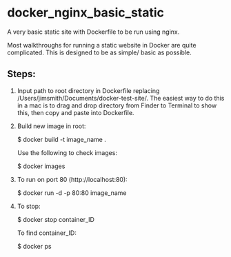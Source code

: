 # docker_nginx_basic_static
A very basic static site with Dockerfile to be run using nginx.

Most walkthroughs for running a static website in Docker are quite complicated. This is designed to be as simple/ basic as possible.

## Steps:
1. Input path to root directory in Dockerfile replacing /Users/jimsmith/Documents/docker-test-site/. The easiest way to do this in a mac is to drag and drop directory from Finder to Terminal to show this, then copy and paste into Dockerfile.

2. Build new image in root:

    $ docker build -t image_name .

    Use the following to check images:

    $ docker images

3. To run on port 80 (http://localhost:80):

    $ docker run -d -p 80:80 image_name

4. To stop:

    $ docker stop container_ID

    To find container_ID:

    $ docker ps
